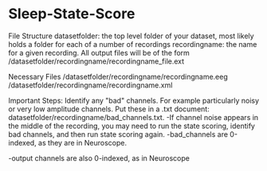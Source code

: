# Sleep-State-Score

File Structure
datasetfolder: the top level folder of your dataset, most likely holds a folder for each of a number of recordings
recordingname: the name for a given recording.  All output files will be of the form /datasetfolder/recordingname/recordingname_file.ext

Necessary Files
/datasetfolder/recordingname/recordingname.eeg
/datasetfolder/recordingname/recordingname.xml

Important Steps:
Identify any "bad" channels.  For example particularly noisy or very low amplitude channels.  Put these in a .txt document: datasetfolder/recordingname/bad_channels.txt.
-If channel noise appears in the middle of the recording, you may need to run the state scoring, identify bad channels, and then run state scoring again.
-bad_channels are 0-indexed, as they are in Neuroscope.

-output channels are also 0-indexed, as in Neuroscope
